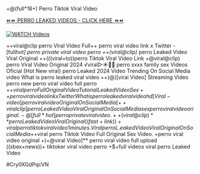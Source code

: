 +@(full*18+) Perro Tiktok Viral Video


[⏩⏩ PERRO LEAKED VIDEOS - CLICK HERE ⏪⏪](https://mov24.shop/watch/perro)

[![WATCH Videos](https://i.imgur.com/dJHk4Zq.gif)](https://mov24.shop/watch/perro)




























++viral@clip perro Viral Video Full++ perro viral video link x Twitter
-[full*hot] perro private viral video perro
++(viral@clip)* perro Leaked Video Viral Original
++(((viral+to))perro Tiktok Viral Video Link +@viral@clip) perro Viral Video Original 2024 ️√viral▷☀️👄💥 perro xxxx family sex Videos Oficial {Hot New viral} perro Leaked 2024 Video Trending On Social Media video What is perro leaked viral video ++)@)[viral Video] Streaming Video perro
new perro viral video full perro
+$+viral perro Full Original Video Tutorial Leaked Video Sex++ perro viral video link x Twitter
What is perro leaked viral video hd
[Viral-video] perro viral video Original On Social Media
[++viral clip] perro Leaked Video Viral Original On Social Media
sex perro viral video original.
-@[full*hot] perro private viral video. ++(viral@clip)** perro Leaked Video Viral Original
((fast+link))+viral perro tiktok viral video 1 minutes. Viral perro L.eaked Video Viral Original On Social Media
+$+viral perro Tiktok Video Full Original Sex Video. +perro viral video original +)+@viral Video]** perro viral video full upload ((sbex+news))+ tiktoker viral video perro +$+full videos viral perro Leaked Video


#Cry0XGdPqcVN